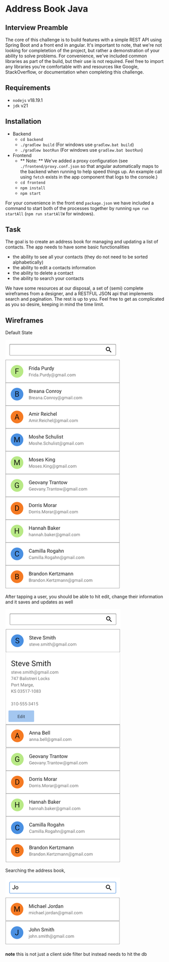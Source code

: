 # Address Book Java

## Interview Preamble
The core of this challenge is to build features with a simple REST API using Spring Boot and a front end in angular. 
It's important to note, that we're not looking for completetion of the project, but rather a demonstration of your 
ability to solve problems. 
For convenience, we've included common libraries as part of the build, but their use is not required. 
Feel free to import any libraries you're comfortable with and resources like Google, StackOverflow, or 
documentation when completing this challenge.

## Requirements

- `nodejs` v18.19.1
- `jdk` v21

## Installation
- Backend
  - `cd backend`
  - `./gradlew build` (For windows use `gradlew.bat build`)
  - `./gradlew bootRun` (For windows use `gradlew.bat bootRun`)
- Frontend
  - ** Note: ** We've added a proxy configuration (see `./frontend/proxy.conf.json` so that angular automatically maps to the backend when running to help speed things up. An example call using `fetch` exists in the app component that logs to the console.)
  - `cd frontend`
  - `npm install`
  - `npm start`

For your convenience in the front end `package.json` we have included a command to start both of the processes together by running `npm run startAll` (`npm run startAllW` for windows).

## Task

The goal is to create an address book for managing and updating a list of contacts.
The app needs to have some basic functionalities

- the ability to see all your contacts (they do not need to be sorted alphabetically)
- the ability to edit a contacts information
- the ability to delete a contact
- the ability to search your contacts

We have some resources at our disposal, a set of (semi) complete wireframes from a designer, and a RESTFUL JSON api that implements search and pagination. The rest is up to you.
Feel free to get as complicated as you so desire, keeping in mind the time limit.


## Wireframes

Default State

![](mockups/default.png)

After tapping a user, you should be able to hit edit, change their information and it saves and updates as well

![](mockups/expanded.png)


Searching the address book,

![](mockups/searching.png)

 **note** this is not just a client side filter but instead needs to hit the db